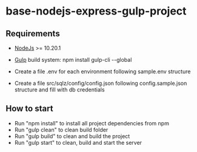 # base-nodejs-express-gulp-project

## Requirements
- [NodeJs](https://nodejs.org/) >= 10.20.1
- [Gulp](https://gulpjs.com/) build system: npm install gulp-cli --global

- Create a file .env for each environment following sample.env structure
- Create a file src/sqlz/config/config.json following config.sample.json structure and fill with db credentials

## How to start
- Run "npm install" to install all project dependencies from npm
- Run "gulp clean" to clean build folder
- Run "gulp build" to clean and build the project
- Run "gulp start" to clean, build and start the server

